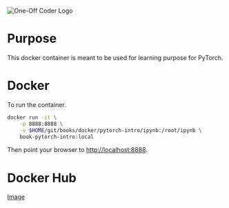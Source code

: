 ![One-Off Coder Logo](../logo.png "One-Off Coder")

# Purpose

This docker container is meant to be used for learning purpose for PyTorch.

# Docker

To run the container.

```bash
docker run -it \
    -p 8888:8888 \
    -v $HOME/git/books/docker/pytorch-intro/ipynb:/root/ipynb \
    book-pytorch-intro:local
```

Then point your browser to [http://localhost:8888](http://localhost:8888).

# Docker Hub

[Image](https://hub.docker.com/r/oneoffcoder/book-pytorch-intro)

